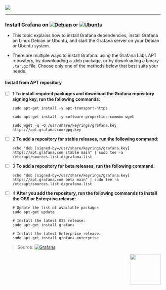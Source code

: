 ![](https://grafana.com/static/assets/internal/grafana_logo-web-white-text.svg)

---------------------------------------------------------------

### Install Grafana on [![Debian](https://img.shields.io/badge/Debian-gray?style=plastic&logo=Debian&logoColor=red)](https://www.debian.org/) or [![Ubuntu](https://img.shields.io/badge/Ubuntu-black?style=plastic&logo=Ubuntu&logoColor=write)](https://ubuntu.com/)

- This topic explains how to install Grafana dependencies, install Grafana on Linux Debian or Ubuntu, and start the Grafana server on your Debian or Ubuntu system.

 - There are multiple ways to install Grafana: using the Grafana Labs APT repository, by downloading a .deb package, or by downloading a binary `.tar.gz` file. Choose only one of the methods below that best suits your needs.

#### Install from APT repository

- [ ] 1  **To install required packages and download the Grafana repository signing key, run the following commands:**

      sudo apt-get install -y apt-transport-https
  
      sudo apt-get install -y software-properties-common wget
  
      sudo wget -q -O /usr/share/keyrings/grafana.key https://apt.grafana.com/gpg.key

- [ ] 2  **To add a repository for stable releases, run the following command:**

      echo "deb [signed-by=/usr/share/keyrings/grafana.key] https://apt.grafana.com stable main" | sudo tee -a /etc/apt/sources.list.d/grafana.list

- [ ] 3  **To add a repository for beta releases, run the following command:**

      echo "deb [signed-by=/usr/share/keyrings/grafana.key] https://apt.grafana.com beta main" | sudo tee -a /etc/apt/sources.list.d/grafana.list
      
- [ ] 4  **After you add the repository, run the following commands to install the OSS or Enterprise release:**

      # Update the list of available packages
      sudo apt-get update

      # Install the latest OSS release:
      sudo apt-get install grafana

      # Install the latest Enterprise release:
      sudo apt-get install grafana-enterprise
      
> Source: [![Grafana](https://img.shields.io/badge/Grafana-F4FA58?style=plastic&logo=grafana&logoColor=write)](https://grafana.com/docs/grafana/latest/setup-grafana/installation/debian/#install-from-apt-repository)

<img align="right" width="100" height="100" src="https://uploaddeimagens.com.br/images/004/463/466/full/st_small_507x507-pad_600x600_f8f8f8-removebg-preview_%281%29.png?1683896989">

